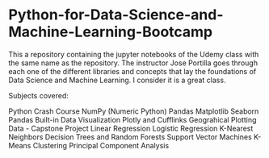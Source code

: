 # Python-for-Data-Science-and-Machine-Learning-Bootcamp
This a repository containing the jupyter notebooks of the Udemy class with the same name as the repository. The instructor Jose Portilla goes through each one of the different libraries and concepts that lay the foundations of Data Science and Machine Learning. I consider it is a great class.

Subjects covered:

Python Crash Course
NumPy (Numeric Python)
Pandas
Matplotlib
Seaborn
Pandas Built-in Data Visualization
Plotly and Cufflinks
Geograhical Plotting
Data - Capstone Project
Linear Regression
Logistic Regression
K-Nearest Neighbors
Decision Trees and Random Forests
Support Vector Machines
K-Means Clustering
Principal Component Analysis
